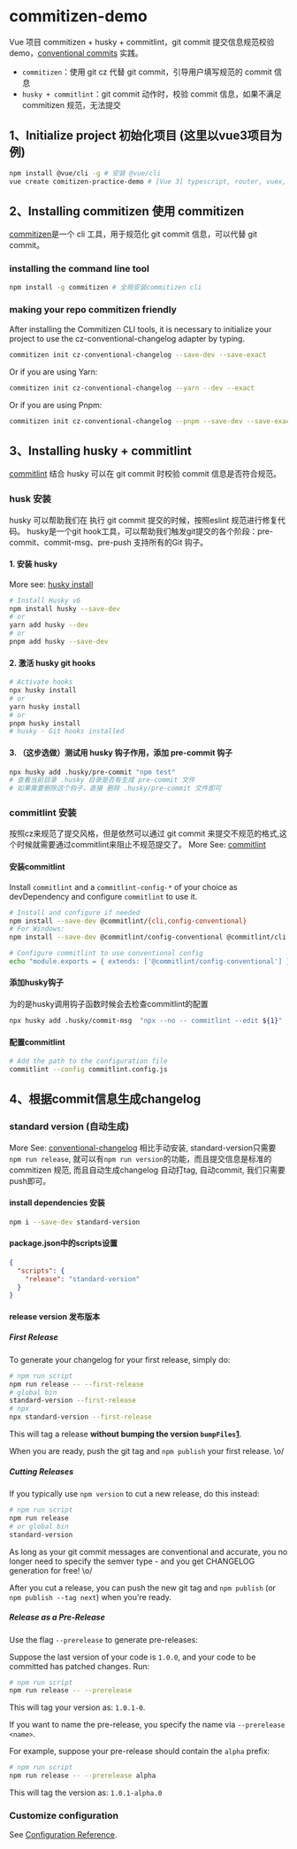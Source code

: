 # commitizen-demo

Vue 项目 commitizen + husky + commitlint，git commit 提交信息规范校验 demo，[conventional commits](https://www.conventionalcommits.org/en/v1.0.0/) 实践。

- `commitizen`：使用 git cz 代替 git commit，引导用户填写规范的 commit 信息
- `husky + commitlint`：git commit 动作时，校验 commit 信息，如果不满足 commitizen 规范，无法提交

## 1、Initialize project 初始化项目 (这里以vue3项目为例)

```bash
npm install @vue/cli -g # 安装 @vue/cli
vue create comitizen-practice-demo # [Vue 3] typescript, router, vuex, eslint, unit-mocha)
```

## 2、Installing commitizen 使用 commitizen

[commitizen](https://github.com/commitizen/cz-cli)是一个 cli 工具，用于规范化 git commit 信息，可以代替 git commit。

### installing the command line tool

```bash
npm install -g commitizen # 全局安装commitizen cli
```

### making your repo commitizen friendly

After installing the Commitizen CLI tools, it is necessary to initialize your project to use the cz-conventional-changelog adapter by typing.

```bash
commitizen init cz-conventional-changelog --save-dev --save-exact
```

Or if you are using Yarn:

```bash
commitizen init cz-conventional-changelog --yarn --dev --exact
```

Or if you are using Pnpm:
```bash
commitizen init cz-conventional-changelog --pnpm --save-dev --save-exact
```

## 3、Installing husky + commitlint

[commitlint](https://github.com/conventional-changelog/commitlint) 结合 husky 可以在 git commit 时校验 commit 信息是否符合规范。

### husk 安装
husky 可以帮助我们在 执行 git commit 提交的时候，按照eslint 规范进行修复代码。
husky是一个git hook工具，可以帮助我们触发git提交的各个阶段：pre-commit、commit-msg、pre-push 支持所有的Git 钩子。
#### 1. 安装 husky

More see: [husky install](https://typicode.github.io/husky/#/?id=install)
```bash
# Install Husky v6
npm install husky --save-dev
# or
yarn add husky --dev
# or
pnpm add husky --save-dev
```

#### 2. 激活 husky git hooks

```bash
# Activate hooks
npx husky install
# or
yarn husky install
# or
pnpm husky install
# husky - Git hooks installed
```

#### 3. （这步选做）测试用 husky 钩子作用，添加 pre-commit 钩子

```bash
npx husky add .husky/pre-commit "npm test"
# 查看当前目录 .husky 目录是否有生成 pre-commit 文件
# 如果需要删除这个钩子，直接 删除 .husky/pre-commit 文件即可
```

### commitlint 安装
按照cz来规范了提交风格，但是依然可以通过 git commit 来提交不规范的格式,这个时候就需要通过commitlint来阻止不规范提交了。
More See: [commitlint](https://commitlint.js.org/)
#### 安装commitlint
Install `commitlint` and a `commitlint-config-*` of your choice as devDependency and configure `commitlint` to use it.
``` bash
# Install and configure if needed
npm install --save-dev @commitlint/{cli,config-conventional}
# For Windows:
npm install --save-dev @commitlint/config-conventional @commitlint/cli

# Configure commitlint to use conventional config
echo "module.exports = { extends: ['@commitlint/config-conventional'] };" > commitlint.config.js
```

#### 添加husky钩子
为的是husky调用钩子函数时候会去检查commitlint的配置
``` bash
npx husky add .husky/commit-msg  "npx --no -- commitlint --edit ${1}"
```

#### 配置commitlint
``` bash
# Add the path to the configuration file
commitlint --config commitlint.config.js
```


## 4、根据commit信息生成changelog
### standard version (自动生成)
More See: [conventional-changelog](https://github.com/conventional-changelog/standard-version)
相比手动安装, standard-version只需要`npm run release`, 就可以有`npm run version`的功能，而且提交信息是标准的commitizen 规范, 而且自动生成changelog 自动打tag, 自动commit, 我们只需要push即可。
#### install dependencies 安装
```bash
npm i --save-dev standard-version
```
#### package.json中的scripts设置
``` json
{
  "scripts": {
    "release": "standard-version"
  }
}
```

#### release version 发布版本
##### First Release

To generate your changelog for your first release, simply do:

```sh
# npm run script
npm run release -- --first-release
# global bin
standard-version --first-release
# npx
npx standard-version --first-release
```

This will tag a release **without bumping the version `bumpFiles`[1]()**.

When you are ready, push the git tag and `npm publish` your first release. \o/

##### Cutting Releases

If you typically use `npm version` to cut a new release, do this instead:

```sh
# npm run script
npm run release
# or global bin
standard-version
```

As long as your git commit messages are conventional and accurate, you no longer need to specify the semver type - and you get CHANGELOG generation for free! \o/

After you cut a release, you can push the new git tag and `npm publish` (or `npm publish --tag next`) when you're ready.

##### Release as a Pre-Release

Use the flag `--prerelease` to generate pre-releases:

Suppose the last version of your code is `1.0.0`, and your code to be committed has patched changes. Run:

```bash
# npm run script
npm run release -- --prerelease
```
This will tag your version as: `1.0.1-0`.

If you want to name the pre-release, you specify the name via `--prerelease <name>`.

For example, suppose your pre-release should contain the `alpha` prefix:

```bash
# npm run script
npm run release -- --prerelease alpha
```

This will tag the version as: `1.0.1-alpha.0`


### Customize configuration

See [Configuration Reference](https://cli.vuejs.org/config/).
